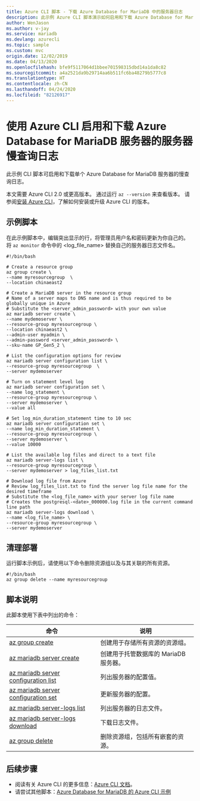 ```yaml
---
title: Azure CLI 脚本 - 下载 Azure Database for MariaDB 中的服务器日志
description: 此示例 Azure CLI 脚本演示如何启用和下载 Azure Database for MariaDB 服务器的服务器日志。
author: WenJason
ms.author: v-jay
ms.service: mariadb
ms.devlang: azurecli
ms.topic: sample
ms.custom: mvc
origin.date: 12/02/2019
ms.date: 04/13/2020
ms.openlocfilehash: bfe9f5117064d1bbee701598315dbd14a1da8c82
ms.sourcegitcommit: a4a2521da9b29714aa6b511fc6ba48279b5777c8
ms.translationtype: HT
ms.contentlocale: zh-CN
ms.lasthandoff: 04/24/2020
ms.locfileid: "82126917"
---
```

# <a name="enable-and-download-server-slow-query-logs-of-an-azure-database-for-mariadb-server-using-azure-cli"></a>使用 Azure CLI 启用和下载 Azure Database for MariaDB 服务器的服务器慢查询日志
此示例 CLI 脚本可启用和下载单个 Azure Database for MariaDB 服务器的慢查询日志。

本文需要 Azure CLI 2.0 或更高版本。 通过运行 `az --version` 来查看版本。 请参阅[安装 Azure CLI]( /cli/install-azure-cli)，了解如何安装或升级 Azure CLI 的版本。 

## <a name="sample-script"></a>示例脚本
在此示例脚本中，编辑突出显示的行，将管理员用户名和密码更新为你自己的。 将 `az monitor` 命令中的 &lt;log_file_name&gt; 替换自己的服务器日志文件名。

```azurecli
#!/bin/bash

# Create a resource group
az group create \
--name myresourcegroup  \
--location chinaeast2

# Create a MariaDB server in the resource group
# Name of a server maps to DNS name and is thus required to be globally unique in Azure
# Substitute the <server_admin_password> with your own value
az mariadb server create \
--name mydemoserver \
--resource-group myresourcegroup \
--location chinaeast2 \
--admin-user myadmin \
--admin-password <server_admin_password> \
--sku-name GP_Gen5_2 \

# List the configuration options for review
az mariadb server configuration list \
--resource-group myresourcegroup  \
--server mydemoserver

# Turn on statement level log
az mariadb server configuration set \
--name log_statement \
--resource-group myresourcegroup \
--server mydemoserver \
--value all

# Set log_min_duration_statement time to 10 sec
az mariadb server configuration set \
--name log_min_duration_statement \
--resource-group myresourcegroup \
--server mydemoserver \
--value 10000

# List the available log files and direct to a text file
az mariadb server-logs list \
--resource-group myresourcegroup \
--server mydemoserver > log_files_list.txt

# Download log file from Azure 
# Review log_files_list.txt to find the server log file name for the desired timeframe
# Substitute the <log_file_name> with your server log file name
# Creates the postgresql-<date>_000000.log file in the current command line path
az mariadb server-logs download \
--name <log_file_name> \
--resource-group myresourcegroup \
--server mydemoserver
```

## <a name="clean-up-deployment"></a>清理部署
运行脚本示例后，请使用以下命令删除资源组以及与其关联的所有资源。 

```azurecli
#!/bin/bash
az group delete --name myresourcegroup
```

## <a name="script-explanation"></a>脚本说明
此脚本使用下表中列出的命令：

| **命令** | **说明** |
|---|---|
| [az group create](/cli/group#az-group-create) | 创建用于存储所有资源的资源组。 |
| [az mariadb server create](https://docs.microsoft.com/cli/azure/mariadb/server#az-mariadb-server-create) | 创建用于托管数据库的 MariaDB 服务器。 |
| [az mariadb server configuration list](https://docs.microsoft.com/cli/azure/mariadb/server/configuration#az-mariadb-server-configuration-list) | 列出服务器的配置值。 |
| [az mariadb server configuration set](https://docs.microsoft.com/cli/azure/mariadb/server/configuration#az-mariadb-server-configuration-set) | 更新服务器的配置。 |
| [az mariadb server-logs list](https://docs.microsoft.com/cli/azure/mariadb/server-logs#az-mariadb-server-logs-list) | 列出服务器的日志文件。 |
| [az mariadb server-logs download](https://docs.microsoft.com/cli/azure/mariadb/server-logs#az-mariadb-server-logs-download) | 下载日志文件。 |
| [az group delete](/cli/group#az-group-delete) | 删除资源组，包括所有嵌套的资源。 |

## <a name="next-steps"></a>后续步骤
- 阅读有关 Azure CLI 的更多信息：[Azure CLI 文档](/cli/)。
- 请尝试其他脚本：[Azure Database for MariaDB 的 Azure CLI 示例](../sample-scripts-azure-cli.md)
